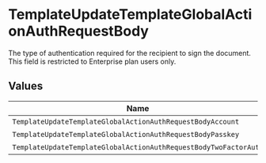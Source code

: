 # TemplateUpdateTemplateGlobalActionAuthRequestBody

The type of authentication required for the recipient to sign the document. This field is restricted to Enterprise plan users only.


## Values

| Name                                                             | Value                                                            |
| ---------------------------------------------------------------- | ---------------------------------------------------------------- |
| `TemplateUpdateTemplateGlobalActionAuthRequestBodyAccount`       | ACCOUNT                                                          |
| `TemplateUpdateTemplateGlobalActionAuthRequestBodyPasskey`       | PASSKEY                                                          |
| `TemplateUpdateTemplateGlobalActionAuthRequestBodyTwoFactorAuth` | TWO_FACTOR_AUTH                                                  |